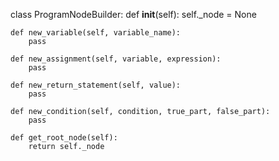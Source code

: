 class ProgramNodeBuilder:
    def __init__(self):
        self._node = None

    def new_variable(self, variable_name):
        pass

    def new_assignment(self, variable, expression):
        pass

    def new_return_statement(self, value):
        pass

    def new_condition(self, condition, true_part, false_part):
        pass

    def get_root_node(self):
        return self._node
